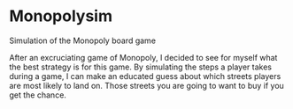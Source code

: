 # Monopolysim
Simulation of the Monopoly board game


After an excruciating game of Monopoly, I decided to see for myself what the best strategy is for this game. By simulating the steps a player takes during a game, I can make an educated guess about which streets players are most likely to land on. Those streets you are going to want to buy if you get the chance.

